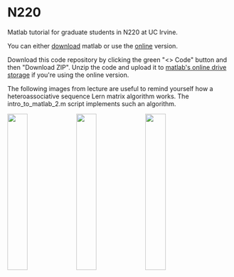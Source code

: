 # N220
Matlab tutorial for graduate students in N220 at UC Irvine.

You can either [download](https://www.mathworks.com/help/install/ug/install-products-with-internet-connection.html) matlab or use the [online](https://matlab.mathworks.com/) version.

Download this code repository by clicking the green "<> Code" button and then "Download ZIP". Unzip the code and upload it to [matlab's online drive storage](https://drive.mathworks.com/) if you're using the online version.

The following images from lecture are useful to remind yourself how a heteroassociative sequence Lern matrix algorithm works. The intro_to_matlab_2.m script implements such an algorithm.

<img src="https://github.com/user-attachments/assets/b9d15aa8-970a-47bb-8cdd-95e47960c167" width="30%">
<img src="https://github.com/user-attachments/assets/63f91adc-1f2f-4168-903a-a14da332f0f9" width="30%">
<img src="https://github.com/user-attachments/assets/ccb80b57-1746-4f82-a01b-a4d28240f566" width="30%">
